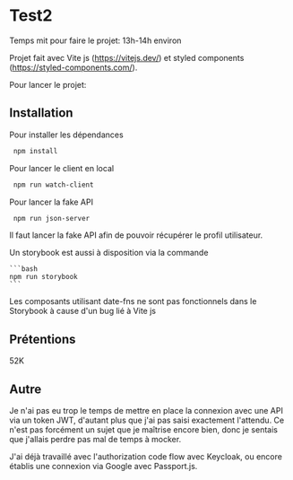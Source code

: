 # Test2

Temps mit pour faire le projet:
13h-14h environ

Projet fait avec Vite js (https://vitejs.dev/) et styled components (https://styled-components.com/).

Pour lancer le projet:

## Installation

Pour installer les dépendances

```bash
 npm install
```

Pour lancer le client en local

```bash
 npm run watch-client
```

Pour lancer la fake API

```bash
 npm run json-server
```

Il faut lancer la fake API afin de pouvoir récupérer le profil utilisateur.

Un storybook est aussi à disposition via la commande

    ```bash
    npm run storybook
    ```

Les composants utilisant date-fns ne sont pas fonctionnels dans le Storybook à cause d'un bug lié à Vite js

## Prétentions

52K

## Autre

Je n'ai pas eu trop le temps de mettre en place la connexion avec une API via un token JWT, d'autant plus que j'ai pas saisi exactement l'attendu. Ce n'est pas forcément un sujet que je maîtrise encore bien, donc je sentais que j'allais perdre pas mal de temps à mocker.

J'ai déjà travaillé avec l'authorization code flow avec Keycloak, ou encore établis une connexion via Google avec Passport.js.
